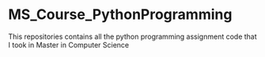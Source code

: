 # MS_Course_PythonProgramming
This repositories contains all the python programming assignment code that I took in Master in Computer Science
